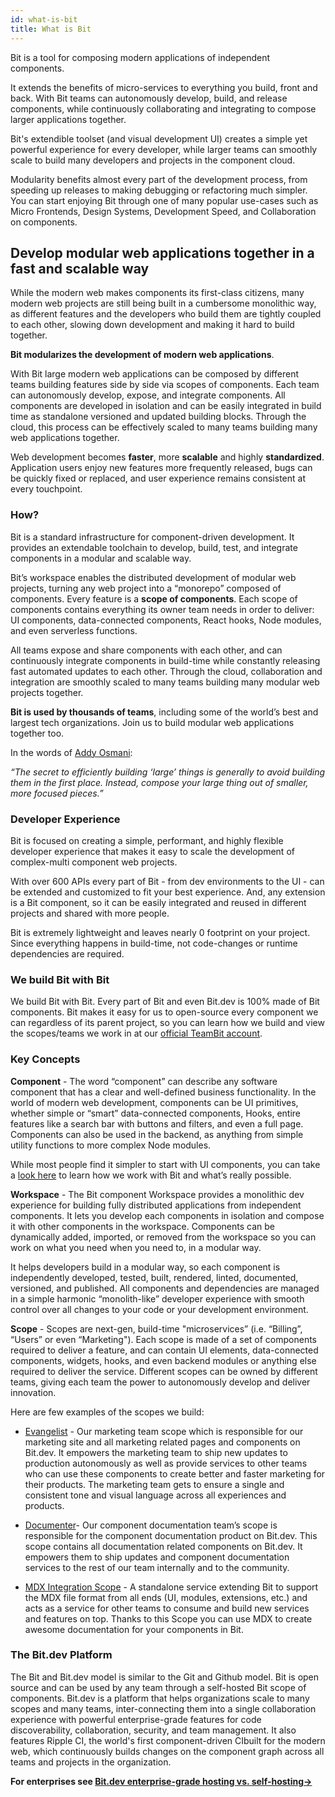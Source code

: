 ```yaml
---
id: what-is-bit
title: What is Bit
---
```


Bit is a tool for composing modern applications of independent components.

It extends the benefits of micro-services to everything you build, front and back. With Bit teams can autonomously develop, build, and release components, while continuously collaborating and integrating to compose larger applications together.

Bit's extendible toolset (and visual development UI) creates a simple yet powerful experience for every developer, while larger teams can smoothly scale to build many developers and projects in the component cloud.

Modularity benefits almost every part of the development process, from speeding up releases to making debugging or refactoring much simpler. You can start enjoying Bit through one of many popular use-cases such as Micro Frontends, Design Systems, Development Speed, and Collaboration on components.

## Develop modular web applications together in a fast and scalable way

While the modern web makes components its first-class citizens, many modern web projects are still being built in a cumbersome monolithic way, as different features and the developers who build them are tightly coupled to each other, slowing down development and making it hard to build together.

**Bit modularizes the development of modern web applications**.

With Bit large modern web applications can be composed by different teams building features side by side via scopes of components. Each team can autonomously develop, expose, and integrate components. All components are developed in isolation and can be easily integrated in build time as standalone versioned and updated building blocks. Through the cloud, this process can be effectively scaled to many teams building many web applications together.

Web development becomes **faster**, more **scalable** and highly **standardized**. Application users enjoy new features more frequently released, bugs can be quickly fixed or replaced, and user experience remains consistent at every touchpoint.

### How?  

Bit is a standard infrastructure for component-driven development. It provides an extendable toolchain to develop, build, test, and integrate components in a modular and scalable way.

Bit’s workspace enables the distributed development of modular web projects, turning any web project into a “monorepo” composed of components. Every feature is a **scope of components**. Each scope of components contains everything its owner team needs in order to deliver: UI components, data-connected components, React hooks, Node modules, and even serverless functions.

All teams expose and share components with each other, and can continuously integrate components in build-time while constantly releasing fast automated updates to each other. Through the cloud, collaboration and integration are smoothly scaled to many teams building many modular web projects together.

**Bit is used by thousands of teams**, including some of the world’s best and largest tech organizations. Join us to build modular web applications together too.

In the words of [Addy Osmani](https://addyosmani.com/first/):

_“The secret to efficiently building ‘large’ things is generally to avoid building them in the first place. Instead, compose your large thing out of smaller, more focused pieces.”_

### Developer Experience

Bit is focused on creating a simple, performant, and highly flexible developer experience that makes it easy to scale the development of complex-multi component web projects.

With over 600 APIs every part of Bit - from dev environments to the UI - can be extended and customized to fit your best experience. And, any extension is a Bit component, so it can be easily integrated and reused in different projects and shared with more people.

Bit is extremely lightweight and leaves nearly 0 footprint on your project. Since everything happens in build-time, not code-changes or runtime dependencies are required.

### We build Bit with Bit

We build Bit with Bit. Every part of Bit and even Bit.dev is 100% made of Bit components. Bit makes it easy for us to open-source every component we can regardless of its parent project, so you can learn how we build and view the scopes/teams we work in at our [official TeamBit account](https://bit.dev/teambit).

### Key Concepts

**Component** - The word “component” can describe any software component that has a clear and well-defined business functionality. In the world of modern web development, components can be UI primitives, whether simple or “smart” data-connected components, Hooks, entire features like a search bar with buttons and filters, and even a full page. Components can also be used in the backend, as anything from simple utility functions to more complex Node modules.

While most people find it simpler to start with UI components, you can take a [look here](https://bit.dev/teambit) to learn how we work with Bit and what’s really possible.

**Workspace** - The Bit component Workspace provides a monolithic dev experience for building fully distributed applications from independent components. It lets you develop each components in isolation and compose it with other components in the workspace. Components can be dynamically added, imported, or removed from the workspace so you can work on what you need when you need to, in a modular way.

It helps developers build in a modular way, so each component is independently developed, tested, built, rendered, linted, documented, versioned, and published. All components and dependencies are managed in a simple harmonic “monolith-like” developer experience with smooth control over all changes to your code or your development environment.

**Scope** - Scopes are next-gen, build-time "microservices” (i.e. “Billing”, “Users” or even “Marketing"). Each scope is made of a set of components required to deliver a feature, and can contain UI elements, data-connected components, widgets, hooks, and even backend modules or anything else required to deliver the service. Different scopes can be owned by different teams, giving each team the power to autonomously develop and deliver innovation.

Here are few examples of the scopes we build:

- [Evangelist](https://bit.dev/teambit/evangelist) - Our marketing team scope which is responsible for our marketing site and all marketing related pages and components on Bit.dev. It empowers the marketing team to ship new updates to production autonomously as well as provide services to other teams who can use these components to create better and faster marketing for their products. The marketing team gets to ensure a single and consistent tone and visual language across all experiences and products.

- [Documenter](https://bit.dev/teambit/documenter)- Our component documentation team’s scope is responsible for the component documentation product on Bit.dev. This scope contains all documentation related components on Bit.dev. It empowers them to ship updates and component documentation services to the rest of our team internally and to the community.

- [MDX Integration Scope](https://bit.dev/teambit/mdx) - A standalone service extending Bit to support the MDX file format from all ends (UI, modules, extensions, etc.) and acts as a service for other teams to consume and build new services and features on top. Thanks to this Scope you can use MDX to create awesome documentation for your components in Bit.

### The Bit.dev Platform

The Bit and Bit.dev model is similar to the Git and Github model. Bit is open source and can be used by any team through a self-hosted Bit scope of components. Bit.dev is a platform that helps organizations scale to many scopes and many teams, inter-connecting them into a single collaboration experience with powerful enterprise-grade features for code discoverability, collaboration, security, and team management. It also features Ripple CI, the world's first component-driven CIbuilt for the modern web, which continuously builds changes on the component graph across all teams and projects in the organization.

**For enterprises see [Bit.dev enterprise-grade hosting vs. self-hosting->](https://www.slideshare.net/JonathanSaring/bitdev-hosting-vs-oss)**
